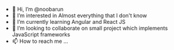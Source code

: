 - 👋 Hi, I’m @noobarun
- 👀 I’m interested in Almost everything that I don't know
- 🌱 I’m currently learning Angular and React JS
- 💞️ I’m looking to collaborate on small project which implements JavaScript frameworks
- 📫 How to reach me ...

<!---
noobarun/noobarun is a ✨ special ✨ repository because its `README.md` (this file) appears on your GitHub profile.
You can click the Preview link to take a look at your changes.
--->
